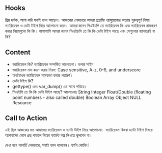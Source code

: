 ## Hooks
প্রিয় দর্শক,
আশা করি সবাই ভাল আছেন।
আজকের লেকচারে আমরা প্রগ্রামিং ল্যাঙ্গুয়েজের অত্যন্ত গুরুত্বপুর্ণ বিষয় ভ্যারিয়েবল ও ডেটা টাইপ নিয়ে আলোচনা করব। আমরা জানব পিএইচপি তে ভ্যারিয়েবল কি এবং ভ্যারিয়েবল নামকরণ করার নিয়মগুলো কি কি। পাশাপাশি আমরা জানব পিএইচপি তে কি কি ডেটা টাইপ আছে এবং সেগুলোর ব্যাবহারই বা কি?

## Content
- ভ্যারিয়েবল কি? ভ্যারিয়েবল সম্পর্কিত আলোচনা। ডলার সাইন
- ভ্যারিয়েবল নাম করন করার নিয়ম: Case sensitive, A-z, 0-9, and underscore
- অর্থবোধক ভ্যারিয়েবল নামকরণ করার পরামর্শ।
- ডেটা টাইপ কি?
- gettype() এবং var_dump() এর সাথে পরিচয়।
- পিএইপি তে কি কি ডেটা টাইপ আছে? আলোচনাঃ
  String
  Integer
  Float/Double (floating point numbers - also called double)
  Boolean
  Array
  Object
  NULL
  Resource

## Call to Action
এই ছিল আজকের মত আমাদের ভ্যারিয়েবল ও ড্যাটা টাইপ নিয়ে আলোচনা। ভ্যারিয়েবল কিংবা ড্যাটা টাইপ বিষয়ে আপনাদের কোন প্রশ্ন থাকলে নিচের কমেন্ট বক্স লিখতে ভুলবেন না।

দেখা হবে পরবর্তি লেকচারে, সবাই ভাল থাকবেন। হ্যাপি কোডিং!
